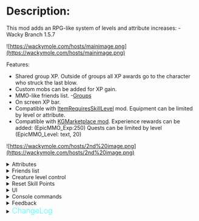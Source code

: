 # Description:
This mod adds an RPG-like system of levels and attribute increases: - Wacky Branch 1.5.7

![https://wackymole.com/hosts/mainimage.png](https://wackymole.com/hosts/mainimage.png)

Features:
 - Shared group XP. Outside of groups all XP awards go to the character who struck the last blow.
 - Custom mobs can be added for XP gain.
 - MMO-like friends list. -[Groups](https://valheim.thunderstore.io/package/Smoothbrain/Groups/)
 - On screen XP bar.
 - Compatible with [ItemRequiresSkillLevel](https://valheim.thunderstore.io/package/Detalhes/ItemRequiresSkillLevel/) mod. Equipment can be limited by level or attribute.
 - Compatible with [KGMarketplace mod](https://valheim.thunderstore.io/package/KGvalheim/Marketplace_And_Server_NPCs_Revamped/). Experience rewards can be added: (EpicMMO_Exp:250) Quests can be limited by level (EpicMMO_Level: text, 20)
 
 ![https://wackymole.com/hosts/2nd%20image.png](https://wackymole.com/hosts/2nd%20image.png)

<details><summary>Attributes</summary>

	Strength: Physical Damage increase, Carry Weight Increase, Stamina Regeneration%

	Agility: Attack Stamina Consumption decrease, Stamina increase, Stamina consumption (running, jumping) decreased,

	Intellect: Elemental Damage increase, Elemental Armor increase, Eitr regen increases,  Eitr Increase

	Endurance: Physical Armor increase, HP increase, Health Regeneration

</details> 

<details><summary>Friends list</summary>

MMO-like friends list. -Groups MOD Group to earn XP, download requires Group mod for each client https://valheim.thunderstore.io/package/Smoothbrain/Groups/

Click the plus button at the bottom of the friends bar. Enter the name of the character you wish to add, starting with a capital letter.
   ![https://wackymole.com/hosts/3rd%20image.png](https://wackymole.com/hosts/3rd%20image.png)
The player will receive a friend request. Once accepted, the character will appear in your friends list. Group invites can be sent from the friends list. 

# Warning: 
- If you accept a friend request while the player who sent it is not logged in with the character, you will not be added to their friends list and they will need to resend the friend request.
- You cannot send friend requests to yourself or characters you have already added. If you need to send another friend request, remove the character from the list first.
- Friend requests that have been sent, but not accepted will be removed on logout. They must be accepted while both characters are online.
</details> 

<details><summary>Creature level control</summary>

This mod assigns levels to all in-game monsters.

![https://wackymole.com/hosts/creaturecontrol.png](https://wackymole.com/hosts/creaturecontrol.png)

Mobs (names) from other mods are included:

Fantasy-Creatures, AirAnimals, Defaults, DoOrDieMonsters, LandAnimals, MonsterlabZ, Outsiders, SeaAnimals

Monsters that are 1 level higher than the character + MaxLevelRange will curve XP.

With defaults, starting exp req is 500 with a 1.04 multiplayer.  So first 5 levels of experience required will be: level 1 is 500, 2 is 1020, 3 is 1560, 4 is 2122, 5 is 2707

FirstLevelExperience used on each level: disabled means that the levels will not add 500 each time: level 1 is 520, 2 is 541, 3 is 562, 4 is 585, 5 is 608. The jsons will all have to be reworked if this is disabled

![https://wackymole.com/hosts/epicmmolevelcalcs.png](https://wackymole.com/hosts/epicmmolevelcalcs.png)

With Low_damage_level- Damage dealt to a higher level monster will be reduced by the difference in levels. E.g. (Character level 20/ Monster level 50 = 0.4. Damage dealt will be 0.4% of normal damage) 
damageFactor = (float)(playerLevel + LowDamageConfig)/ monsterLevel; You can configure LowDamageConfig to adjust damage scaling up or down. Damage Factor will not go above 1 or below .1f

Higher level monsters will have their names appear in red. Monsters within your range will be white.

If you are significantly higher level than a monster, your XP award will be reduced. Monsters that are significantly lower level than you will have their names appear in cyan.

All of these formulas functions can be configured in the settings file.
A file listing all monsters and their levels is located in config/EpicMMOSystem/MonsterDB_"Version".jsons

A file called Version.txt is created in the folder. It contains the mod version that was used to create it. Replace it with "NO" to stop it from overwritting on a future update.

Latest Update for Jsons config is 1.5.4 (Number will be updated when Jsons recieve an update)

Please note:
When upgrading the mod to a newer version, new fields in the settings file will be created automatically. You will have to manually re-edit these values if you have changed them.
If you have no custom settings in the configuration file, you should delete the file so that a fresh one can be created by the new version.

Note for other Mods: This mod uses hit.toolTier to pass the Lvl of player



</details>

<details><summary>Reset Skill Points</summary>

There are configs for setting the Reset currency, default is coins. You set the ammount per level.

There is also an Item called ResetTrophy that you can spawn or add to the builtin droplist that will allow any level reset with only 1 ResetTrophy.

The mod looks for your reset currency first and then ResetTrophies. Only consumes 1, so make this a very rare item. 

</details>

<details><summary>UI</summary>

![https://wackymole.com/hosts/CenterBar.png](https://wackymole.com/hosts/CenterBar.png)

	1HudPanelPosition: Main UI Panel Draggable, default color set by HudBackgroundCol, Type "none" to make it disappear

	HudBarScale: Scale this up or down to resize ALL MMO UI elements. - 1.0 Should cover all of your screen horizontally 

	2-5 UI elements have Position, Scale and Color: 
	 Scale (x, y, z)- z does not matter. - float
	 Color: #(6 digit Hex),  optional 7-8 Digit means alpha. #986100FF (FF -alpha of 1) or use without # red, cyan, blue, 
	 darkblue, lightblue, purple, yellow, lime, fuchsia, white, silver, grey, black, orange, brown, maroon, green, olive, navy, teal, aqua, magenta

	2ExpPanelPosition: Dragable EXP BAR
		To enable ONLY EXP bar , enable eXP Bar Only and restart - not dragable in this mode

	3StaminaPanelPosition: Dragable
	
	4HpPanelPosition: Dragable

	5EitrPanelPosition: Dragable, will disappear and reappear when you have Eitr.

	DisabledHealthIcons: This disables the red Health Icon that is normal present under vanilla health bar

	![https://wackymole.com/hosts/Attributes.png](https://wackymole.com/hosts/Attributes.png)

</details> 

<details><summary>Console commands</summary>

Admin only commands: - Should work in singleplayer now
 - To set a character's level: `epicmmosystem level [value] [name]` 
 - To reset attribute points: `epicmmosystem reset_points [name]` 
 - To recalc levels based on total experience: `epicmmosystem recalc [name]` 
 - Should work with spaces in names now or replace spaces with '&'
</details> 

<details><summary>Feedback</summary>


Wacky Git https://github.com/Wacky-Mole/WackyEpicMMOSystem

Original git - https://github.com/Single-sh/EpicMMOSystem

For questions or suggestions please join discord channel: [Odin Plus Team](https://discord.gg/odinplus)

Support me at https://www.buymeacoffee.com/WackyMole 

<img src="https://wackymole.com/hosts/bmc_qr.png" width="100"/>

Original Creator: LambaSun or my [mod branch](https://discord.com/channels/826573164371902465/977656428670111794)

</details> 

<details>
  <summary><b><span style="color:aqua;font-weight:200;font-size:20px">
    ChangeLog
</span></b></summary>

| Version | Changes                                                                                                                                                                                                                                                                                                                                |
|----------|---------------------------------------------------------------------------------------------------------------------------------------------------------------------------------------------------------------------------------------------------------------------------------------------------------------------------------------|
| 1.5.7  | - Fix for stamina consumption for running and jumping. Was increasing instead of decreasing, credits for discovery.  Moissonneur and Kevin
| 1.5.6  | - Added German Localization <br /> Changed defaults to not take any drops away, no matter the level. - Blax complained enough - <br /> Stamina Regen is a percentage <br /> Added MOB UI string for wacky fun, aka single char word languages <br /> Update ItemManager <br /> Added ability to set "none" on color for all hud elements to make them go away, should live update. Might have relaunch to get them to come back| 1.5.5  | - Update readme to talk about "FirstLevelExperience used on each level" - Added an excel image for XP comparisons between modes - Most people should NOT disable this, makes balancing completely different.
| 1.5.4: | - Updated to allow level and reset commands for Spaced Names. <br/>Updated Jsons, Added extra text file for people who don't read readme or version changes... you know who you are.... <br/> Added abilty for EpicMMO to recalculate maxlvls on serversync updates. I still don't recommend live updating with this mod, but less bugs now. <br/> Serious discussion: It appears if you ever changed expierence values(rateExp,expForLvlMonster, etc) after players started playing, things could get wonky unless you reset them(even after game restarts). I added a TotalExp tracker, but it won't be useful unless you restart all your players back to 0. I have added another command to Terminal recalc, but it will reset players levels to 0 if not a new charc on this update.  <br/> Added MobLevelPosition and BossLevelPosition for server admins to config mob bar placement. </br> Fixed lowDamageExtraConfig, small oversight <br/> Added ResetTrophy item for people to add to droplists <br/> Added EitrIncrease to Intellegence - More OP 
| 1.5.3: | - Fixed bug in Groups exp sharing. <br/> Added MajesticChickens json
| 1.5.2: | - Added Colors and Scale to Individual UI elements.<br/> Fixed EpicLoot drop bug, made Nav Panel moveable, Eitr UI adjustments<br/> Low_damage_config for extra configurability on low damage mode
| 1.5.1: | - Added Stamina regeneration<br/>
| 1.5.0: | - Changed Config to WackyMole.EpicMMOSystem.cfg<br/> - Made all the UI elements dragable<br/> - Realtime setting of (x,y) position in config, type "none" in BackgroundColor to remove brown bar.<br/> - Added Filewatcher to Jsons<br/> - dedicated Server only<br/> - Added filewatcher to configs, Updated Group logic<br/> - Revamped Mentor mode.<br/>
| 1.4.1: | - Fix Version Check and Multiplayer Sync, moved Monster Bar again.<br/>
| 1.4.0: | - Fix for inventory to bag JC (hopefully)<br/> - Changed Configs,PLEASE DELETE OLD CONFIGS!<br/> - added removeDropMax, removeDropMax,removeBossDropMax, removeBossDropMix, curveExp, curveBossExp.<br/> - Allow for multiple Jsons to be searched<br/> - Added admin rights to singleplayer hosting<br/> - Boss drop is determined by mob.faction(), curveBossExp Exp is just the 6 main bosses. <br/> - Updated Monster.json moved to configs instead of plugin.<br/> - Added ExtraDebugmode for future issues.<br/> - Updated MonserDB_Default for mistlands,LandAnimals mod, MonsterLabZ, Outsiders, SeaAnimals, Fantasy Creatures, Air Animals, and Outsiders.<br/> - Json file in MMO folder is searched.<br/> - Added Version text to easily update in future.<br/> - Write "NO" in Ver.txt to skip future updates. Moved Monster lvl bar [] for boss and non boss<br/>
| 1.3.1: | - Dual wield and EpicMMO Thanks to KG, sponsored by Aldhari/Skaldhari<br/>
| 1.3.0: | - WackyEpicMMOSystem release, until author comes back. Code from Azumatt - Updated Chat, Group and ServerSync<br/>
| 1.2.8: | - Added a limiter for the maximum attribute value.<br/>- New view health and stamina bar (in the configuration you can return the old display where only the experience is displayed).<br/>
| 1.2.7: | - Fix version check<br/>
| 1.2.6: | - Fixed bug of different amount of experience. Added ability to add your own items or currency to reset<br/> attributes.
| 1.2.5: | - Fix damage monsters and fix error for friends list<br/>
| 1.2.4: | - Fix version check<br/>
| 1.2.3: | - Add console command and xp loss on death<br/>
| 1.2.2: | - Add button to open the quest journal (Marketplace) and profession window<br/>
| 1.2.1: | - Fix errors with EAQS<br/>
| 1.2.0: | - Add friends list feature<br/>
| 1.1.0: | - Add creature level control<br/>
| 1.0.1: | - Fix localization and append english text for config comments.<br/>
| 1.0.0: | - Release<br/>
</details> 
